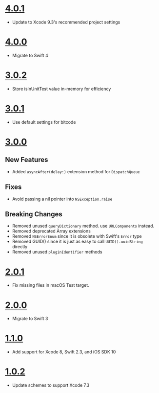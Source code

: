 # [4.0.1](https://github.com/Electrode-iOS/ELFoundation/releases/tag/v4.0.1)

- Update to Xcode 9.3's recommended project settings

# [4.0.0](https://github.com/Electrode-iOS/ELFoundation/releases/tag/v4.0.0)

- Migrate to Swift 4

# [3.0.2](https://github.com/Electrode-iOS/ELFoundation/releases/tag/v3.0.2)

- Store isInUnitTest value in-memory for efficiency

# [3.0.1](https://github.com/Electrode-iOS/ELFoundation/releases/tag/v3.0.1)

- Use default settings for bitcode

# [3.0.0](https://github.com/Electrode-iOS/ELFoundation/releases/tag/v3.0.0)

## New Features

- Added `asyncAfter(delay:)` extension method for `DispatchQueue`

## Fixes

- Avoid passing a nil pointer into `NSException.raise`

## Breaking Changes

- Removed unused `queryDictionary` method. use `URLComponents` instead.
- Removed deprecated Array extensions
- Removed `NSErrorEnum` since it is obsolete with Swift's `Error` type
- Removed GUID() since it is just as easy to call `UUID().uuidString` directly
- Removed unused `pluginIdentifier` methods

# [2.0.1](https://github.com/Electrode-iOS/ELFoundation/releases/tag/v2.0.1)

- Fix missing files in macOS Test target.

# [2.0.0](https://github.com/Electrode-iOS/ELFoundation/releases/tag/v2.0.0)

- Migrate to Swift 3

# [1.1.0](https://github.com/Electrode-iOS/ELFoundation/releases/tag/v1.1.0)

- Add support for Xcode 8, Swift 2.3, and iOS SDK 10

# [1.0.2](https://github.com/Electrode-iOS/ELFoundation/releases/tag/v1.0.2)

- Update schemes to support Xcode 7.3
